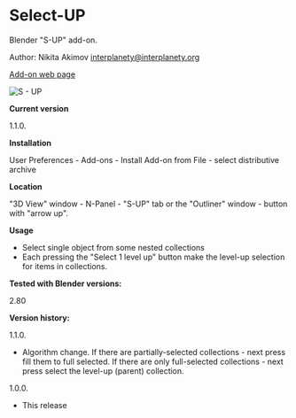 # Select-UP
Blender "S-UP" add-on.

Author: Nikita Akimov interplanety@interplanety.org

<a href="https://b3d.interplanety.org/en/blender-add-on-s-up">Add-on web page</a>

<img src="https://b3d.interplanety.org/wp-content/upload_content/2019/05/01-3.jpg" title="S - UP">

**Current version**

1.1.0.

**Installation**

User Preferences - Add-ons - Install Add-on from File - select distributive archive

**Location**

"3D View" window - N-Panel - "S-UP" tab or the "Outliner" window - button with "arrow up".

**Usage**

- Select single object from some nested collections
- Each pressing the "Select 1 level up" button make the level-up selection for items in collections.

**Tested with Blender versions:**

2.80

**Version history:**

1.1.0.
- Algorithm change. If there are partially-selected collections - next press fill them to full selected. If there are only full-selected collections - next press select the level-up (parent) collection.

1.0.0.
- This release
